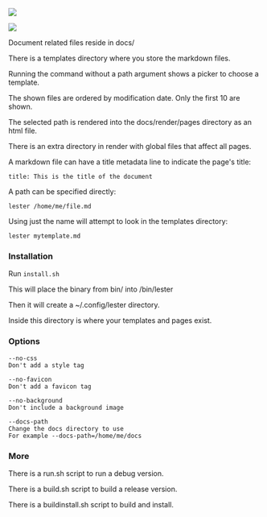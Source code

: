 ![](http://i.imgur.com/dRKX2Dm.jpg)

![](http://i.imgur.com/J8bcDpG.jpg)

Document related files reside in docs/

There is a templates directory where you store the markdown files.

Running the command without a path argument shows a picker to choose a template.

The shown files are ordered by modification date. Only the first 10 are shown.

The selected path is rendered into the docs/render/pages directory as an html file.

There is an extra directory in render with global files that affect all pages.

A markdown file can have a title metadata line to indicate the page's title:

`title: This is the title of the document`

A path can be specified directly:

`lester /home/me/file.md`

Using just the name will attempt to look in the templates directory:

`lester mytemplate.md`

### Installation

Run `install.sh`

This will place the binary from bin/ into /bin/lester

Then it will create a ~/.config/lester directory.

Inside this directory is where your templates and pages exist.

### Options

```
--no-css
Don't add a style tag

--no-favicon
Don't add a favicon tag

--no-background
Don't include a background image

--docs-path
Change the docs directory to use
For example --docs-path=/home/me/docs
```

### More

There is a run.sh script to run a debug version.

There is a build.sh script to build a release version.

There is a buildinstall.sh script to build and install.